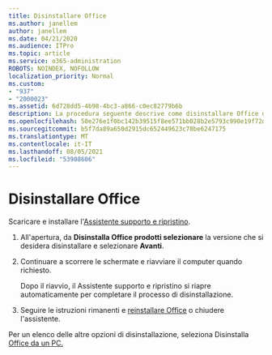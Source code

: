 ```yaml
---
title: Disinstallare Office
ms.author: janellem
author: janellem
ms.date: 04/21/2020
ms.audience: ITPro
ms.topic: article
ms.service: o365-administration
ROBOTS: NOINDEX, NOFOLLOW
localization_priority: Normal
ms.custom:
- "937"
- "2000023"
ms.assetid: 6d728dd5-4b98-4bc3-a866-c0ec82779b6b
description: La procedura seguente descrive come disinstallare Office da un PC.
ms.openlocfilehash: 50e276e1f0bc142b39515f8ee571bb028b2e5793c990e19f72da5b88ea81c848
ms.sourcegitcommit: b5f7da89a650d2915dc652449623c78be6247175
ms.translationtype: MT
ms.contentlocale: it-IT
ms.lasthandoff: 08/05/2021
ms.locfileid: "53908606"
---
```

# <a name="uninstall-office"></a>Disinstallare Office

Scaricare e installare l'[Assistente supporto e ripristino](https://aka.ms/SARA-OfficeUninstall-Alchemy).
  
1. All'apertura, da **Disinstalla Office prodotti selezionare** la versione che si desidera disinstallare e selezionare **Avanti**.

2. Continuare a scorrere le schermate e riavviare il computer quando richiesto.

    Dopo il riavvio, il Assistente supporto e ripristino si riapre automaticamente per completare il processo di disinstallazione.

3. Seguire le istruzioni rimanenti e [reinstallare Office](https://portal.office.com/OLS/MySoftware.aspx) o chiudere l'assistente.

Per un elenco delle altre opzioni di disinstallazione, seleziona Disinstalla [Office da un PC.](https://support.office.com/article/9dd49b83-264a-477a-8fcc-2fdf5dbf61d8?wt.mc_id=Alchemy_ClientDIA)
  